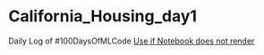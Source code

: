 # California_Housing_day1
Daily Log of #100DaysOfMLCode
[Use if Notebook does not render](https://nbviewer.jupyter.org/)
